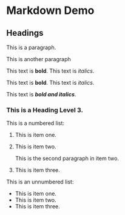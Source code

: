 # Markdown Demo

## Headings

This is a paragraph.

This is another paragraph

This text is **bold**. This text is _italics_.

This text is __bold__. This text is *italics*.

This text is ***bold and italics***.

### This is a Heading Level 3.

This is a numbered list:

1. This is item one.
2. This is item two.

    This is the second paragraph in item two.

4. This is item three.

This is an unnumbered list:

- This is item one.
- This is item two.
- This is item three.
